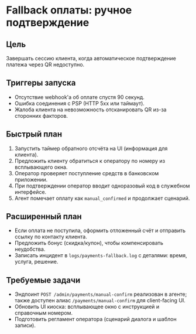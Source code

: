 # Fallback оплаты: ручное подтверждение

## Цель

Завершать сессию клиента, когда автоматическое подтверждение платежа через QR недоступно.

## Триггеры запуска

- Отсутствие webhook'а об оплате спустя 90 секунд.
- Ошибка соединения с PSP (HTTP 5xx или таймаут).
- Жалоба клиента на невозможность отсканировать QR из-за сторонних факторов.

## Быстрый план

1. Запустить таймер обратного отсчёта на UI (информация для клиента).
2. Предложить клиенту обратиться к оператору по номеру из всплывающего окна.
3. Оператор проверяет поступление средств в банковском приложении.
4. При подтверждении оператор вводит одноразовый код в служебном интерфейсе.
5. Агент помечает оплату как `manual_confirmed` и продолжает сценарий.

## Расширенный план

- Если оплата не поступила, оформить отложенный счёт и отправить ссылку по контакту клиента.
- Предложить бонус (скидка/купон), чтобы компенсировать неудобства.
- Записать инцидент в `logs/payments-fallback.log` с деталями: время, услуга, решение.

## Требуемые задачи

- Эндпоинт `POST /admin/payments/manual-confirm` реализован в агенте; также доступен алиас `/payments/manual-confirm` для client-facing UI.
- Обновить UI киоска: всплывающее окно с инструкцией и справочным номером.
- Подготовить регламент оператора (сценарий диалога и шаблон записи).
